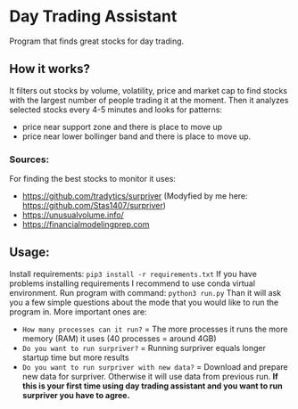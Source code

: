 # Day Trading Assistant

Program that finds great stocks for day trading. 

## How it works?
It filters out stocks by volume, volatility, price and market cap to find stocks with the largest number of people trading it at the moment. 
Then it analyzes selected stocks every 4-5 minutes and looks for patterns: 
  - price near support zone and there is place to move up 
  - price near lower bollinger band and there is place to move up.

### Sources:
For finding the best stocks to monitor it uses:
  - https://github.com/tradytics/surpriver  (Modyfied by me here: https://github.com/Stas1407/surpriver)
  - https://unusualvolume.info/
  - https://financialmodelingprep.com

## Usage:
Install requirements: `pip3 install -r requirements.txt`
If you have problems installing requirements I recommend to use conda virtual environment.
Run program with command: `python3 run.py`
Than it will ask you a few simple questions about the mode that you would like to run the program in.
More important ones are:
  - `How many processes can it run?` = The more processes it runs the more memory (RAM) it uses (40 processes = around 4GB)
  - `Do you want to run surpriver?` = Running surpriver equals longer startup time but more results
  - `Do you want to run surpriver with new data?` = Download and prepare new data for surpriver. Otherwise it will use data from previous run. **If this is your first time using        day trading assistant and you want to run surpriver you have to agree.**

